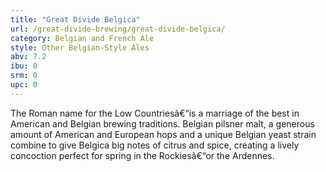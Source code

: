 ```yaml
---
title: "Great Divide Belgica"
url: /great-divide-brewing/great-divide-belgica/
category: Belgian and French Ale
style: Other Belgian-Style Ales
abv: 7.2
ibu: 0
srm: 0
upc: 0
---
```

The Roman name for the Low Countriesâ€“is a marriage of the best in American and Belgian brewing traditions. Belgian pilsner malt, a generous amount of American and European hops and a unique Belgian yeast strain combine to give Belgica big notes of citrus and spice, creating a lively concoction perfect for spring in the Rockiesâ€“or the Ardennes.
